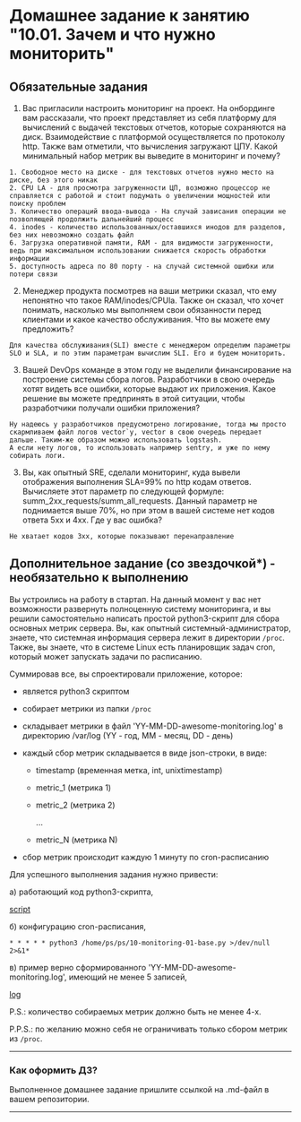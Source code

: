 # Домашнее задание к занятию "10.01. Зачем и что нужно мониторить"

## Обязательные задания

1. Вас пригласили настроить мониторинг на проект. На онбординге вам рассказали, что проект представляет из себя  платформу для вычислений с выдачей текстовых отчетов, которые сохраняются на диск. Взаимодействие с платформой  осуществляется по протоколу http. Также вам отметили, что вычисления загружают ЦПУ. Какой минимальный набор метрик вы выведите в мониторинг и почему?

```
1. Свободное место на диске - для текстовых отчетов нужно место на диске, без этого никак
2. CPU LA - для просмотра загруженности ЦП, возможно процессор не справляется с работой и стоит подумать о увеличении мощностей или поиску проблем
3. Количество операций ввода-вывода - На случай зависания операции не позволяющей продолжить дальнейший процесс
4. inodes - количество использованных/оставшихся инодов для разделов, без них невозможно создать файл
6. Загрузка оперативной памяти, RAM - для видимости загруженности, ведь при максимальном использовании снижается скорость обработки информации
5. доступность адреса по 80 порту - на случай системной ошибки или потери связи
```

2. Менеджер продукта посмотрев на ваши метрики сказал, что ему непонятно что такое RAM/inodes/CPUla. Также он сказал, что хочет понимать, насколько мы выполняем свои обязанности перед клиентами и какое качество обслуживания. Что вы можете ему предложить?
 
```
Для качества обслуживания(SLI) вместе c менеджером определим параметры SLO и SLA, и по этим параметрам вычислим SLI. Его и будем мониторить.
```

3. Вашей DevOps команде в этом году не выделили финансирование на построение системы сбора логов. Разработчики в свою очередь хотят видеть все ошибки, которые выдают их приложения. Какое решение вы можете предпринять в этой ситуации, чтобы разработчики получали ошибки приложения?
 
```
Ну надеюсь у разработчиков предусмотрено логирование, тогда мы просто скармливаем файл логов vector`у, vector в свою очередь передает дальше. Таким-же образом можно использовать logstash.
А если нету логов, то использовать например sentry, и уже по нему собирать логи.
```

3. Вы, как опытный SRE, сделали мониторинг, куда вывели отображения выполнения SLA=99% по http кодам ответов. Вычисляете этот параметр по следующей формуле: summ_2xx_requests/summ_all_requests. Данный параметр не поднимается выше 70%, но при этом в вашей системе нет кодов ответа 5xx и 4xx. Где у вас ошибка?

```
Не хватает кодов 3xx, которые показывают перенаправление
```
## Дополнительное задание (со звездочкой*) - необязательно к выполнению

Вы устроились на работу в стартап. На данный момент у вас нет возможности развернуть полноценную систему мониторинга, и вы решили самостоятельно написать простой python3-скрипт для сбора основных метрик сервера. Вы, как опытный системный-администратор, знаете, что системная информация сервера лежит в директории `/proc`. 
Также, вы знаете, что в системе Linux есть  планировщик задач cron, который может запускать задачи по расписанию.

Суммировав все, вы спроектировали приложение, которое:
- является python3 скриптом
- собирает метрики из папки `/proc`
- складывает метрики в файл 'YY-MM-DD-awesome-monitoring.log' в директорию /var/log 
(YY - год, MM - месяц, DD - день)
- каждый сбор метрик складывается в виде json-строки, в виде:
  + timestamp (временная метка, int, unixtimestamp)
  + metric_1 (метрика 1)
  + metric_2 (метрика 2)
  
     ...
     
  + metric_N (метрика N)
  
- сбор метрик происходит каждую 1 минуту по cron-расписанию

Для успешного выполнения задания нужно привести:

а) работающий код python3-скрипта,

[script](/10-monitoring-01-base/10-monitoring-01-base.py)

б) конфигурацию cron-расписания,
```
* * * * * python3 /home/ps/ps/10-monitoring-01-base.py >/dev/null 2>&1* 
```
в) пример верно сформированного 'YY-MM-DD-awesome-monitoring.log', имеющий не менее 5 записей,

[log](/10-monitoring-01-base/22-06-27-awesome-monitoring.log)

P.S.: количество собираемых метрик должно быть не менее 4-х.

P.P.S.: по желанию можно себя не ограничивать только сбором метрик из `/proc`.

---

### Как оформить ДЗ?

Выполненное домашнее задание пришлите ссылкой на .md-файл в вашем репозитории.

---
